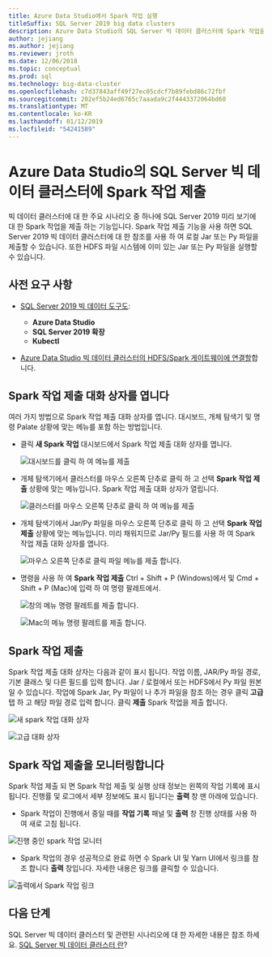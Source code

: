 ```yaml
---
title: Azure Data Studio에서 Spark 작업 실행
titleSuffix: SQL Server 2019 big data clusters
description: Azure Data Studio의 SQL Server 빅 데이터 클러스터에 Spark 작업을 제출 합니다.
author: jejiang
ms.author: jejiang
ms.reviewer: jroth
ms.date: 12/06/2018
ms.topic: conceptual
ms.prod: sql
ms.technology: big-data-cluster
ms.openlocfilehash: c7d37843aff49f27ec05cdcf7b89febd86c72fbf
ms.sourcegitcommit: 202ef5b24ed6765c7aaada9c2f4443372064bd60
ms.translationtype: MT
ms.contentlocale: ko-KR
ms.lasthandoff: 01/12/2019
ms.locfileid: "54241589"
---
```

# <a name="submit-spark-jobs-on-sql-server-big-data-clusters-in-azure-data-studio"></a>Azure Data Studio의 SQL Server 빅 데이터 클러스터에 Spark 작업 제출

빅 데이터 클러스터에 대 한 주요 시나리오 중 하나에 SQL Server 2019 미리 보기에 대 한 Spark 작업을 제출 하는 기능입니다. Spark 작업 제출 기능을 사용 하면 SQL Server 2019 빅 데이터 클러스터에 대 한 참조를 사용 하 여 로컬 Jar 또는 Py 파일을 제출할 수 있습니다. 또한 HDFS 파일 시스템에 이미 있는 Jar 또는 Py 파일을 실행할 수 있습니다. 

## <a name="prerequisites"></a>사전 요구 사항

- [SQL Server 2019 빅 데이터 도구도](deploy-big-data-tools.md):
   - **Azure Data Studio**
   - **SQL Server 2019 확장**
   - **Kubectl**

- [Azure Data Studio 빅 데이터 클러스터의 HDFS/Spark 게이트웨이에 연결할](connect-to-big-data-cluster.md)합니다.

## <a name="open-spark-job-submission-dialog"></a>Spark 작업 제출 대화 상자를 엽니다
여러 가지 방법으로 Spark 작업 제출 대화 상자를 엽니다. 대시보드, 개체 탐색기 및 명령 Palate 상황에 맞는 메뉴를 포함 하는 방법입니다.

+ 클릭 **새 Spark 작업** 대시보드에서 Spark 작업 제출 대화 상자를 엽니다.

    ![대시보드를 클릭 하 여 메뉴를 제출 ](./media/submit-spark-job/new-spark-job.png)
 
+ 개체 탐색기에서 클러스터를 마우스 오른쪽 단추로 클릭 하 고 선택 **Spark 작업 제출** 상황에 맞는 메뉴입니다. Spark 작업 제출 대화 상자가 열립니다.  
 
    ![클러스터를 마우스 오른쪽 단추로 클릭 하 여 메뉴를 제출](./media/submit-spark-job/submit-spark-job.png)

+ 개체 탐색기에서 Jar/Py 파일을 마우스 오른쪽 단추로 클릭 하 고 선택 **Spark 작업 제출** 상황에 맞는 메뉴입니다. 미리 채워지므로 Jar/Py 필드를 사용 하 여 Spark 작업 제출 대화 상자를 엽니다. 
 
    ![마우스 오른쪽 단추로 클릭 파일 메뉴를 제출 합니다.](./media/submit-spark-job/submit-spark-job-2.png)

+ 명령을 사용 하 여 **Spark 작업 제출** Ctrl + Shift + P (Windows)에서 및 Cmd + Shift + P (Mac)에 입력 하 여 명령 팔레트에서.

    ![창의 메뉴 명령 팔레트를 제출 합니다.](./media/submit-spark-job/submit-spark-job-3.png)

    ![Mac의 메뉴 명령 팔레트를 제출 합니다.](./media/submit-spark-job/submit-spark-job-4.png)
  
 
## <a name="submit-spark-job"></a>Spark 작업 제출 
Spark 작업 제출 대화 상자는 다음과 같이 표시 됩니다. 작업 이름, JAR/Py 파일 경로, 기본 클래스 및 다른 필드를 입력 합니다. Jar / 로컬에서 또는 HDFS에서 Py 파일 원본 일 수 있습니다. 작업에 Spark Jar, Py 파일이 나 추가 파일을 참조 하는 경우 클릭 **고급** 탭 하 고 해당 파일 경로 입력 합니다. 클릭 **제출** Spark 작업을 제출 합니다.
 
![새 spark 작업 대화 상자](./media/submit-spark-job/submit-spark-job-section.png)

![고급 대화 상자](./media/submit-spark-job/submit-spark-job-section-1.png)

## <a name="monitor-spark-job-submission"></a>Spark 작업 제출을 모니터링합니다
Spark 작업 제출 되 면 Spark 작업 제출 및 실행 상태 정보는 왼쪽의 작업 기록에 표시 됩니다. 진행률 및 로그에서 세부 정보에도 표시 됩니다는 **출력** 창 맨 아래에 있습니다.
+ Spark 작업이 진행에서 중일 때를 **작업 기록** 패널 및 **출력** 창 진행 상태를 사용 하 여 새로 고침 됩니다.

![진행 중인 spark 작업 모니터](./media/submit-spark-job/monitor-spark-job-submission.png)

+ Spark 작업의 경우 성공적으로 완료 하면 수 Spark UI 및 Yarn UI에서 링크를 참조 합니다 **출력** 창입니다. 자세한 내용은 링크를 클릭할 수 있습니다.

![출력에서 Spark 작업 링크](./media/submit-spark-job/monitor-spark-job-submission-2.png)

## <a name="next-steps"></a>다음 단계
SQL Server 빅 데이터 클러스터 및 관련된 시나리오에 대 한 자세한 내용은 참조 하세요. [SQL Server 빅 데이터 클러스터 란](big-data-cluster-overview.md)?

